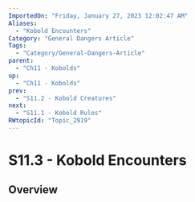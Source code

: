 ```yaml
---
ImportedOn: "Friday, January 27, 2023 12:02:47 AM"
Aliases:
  - "Kobold Encounters"
Category: "General Dangers Article"
Tags:
  - "Category/General-Dangers-Article"
parent:
  - "Ch11 - Kobolds"
up:
  - "Ch11 - Kobolds"
prev:
  - "S11.2 - Kobold Creatures"
next:
  - "S11.1 - Kobold Rules"
RWtopicId: "Topic_2919"
---
```

# S11.3 - Kobold Encounters
## Overview
